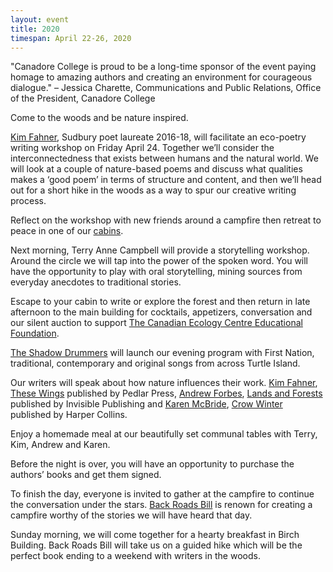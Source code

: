 ```yaml
---
layout: event
title: 2020
timespan: April 22-26, 2020
---
```


"Canadore College is proud to be a long-time sponsor of the event paying homage to amazing authors and creating an environment for courageous dialogue." – Jessica Charette, Communications and Public Relations, Office of the President, Canadore College

Come to the woods and be nature inspired.

[Kim Fahner](https://kimfahner.wordpress.com/), Sudbury poet laureate 2016-18, will facilitate an eco-poetry writing workshop on Friday April 24. Together we’ll consider the interconnectedness that exists between humans and the natural world. We will look at a couple of nature-based poems and discuss what qualities makes a ‘good poem’ in terms of structure and content, and then we’ll head out for a short hike in the woods as a way to spur our creative writing process. 

Reflect on the workshop with new friends around a campfire then retreat to peace in one of our [cabins](https://www.canadianecology.ca/cabin-rentals/).

Next morning, Terry Anne Campbell will provide a storytelling workshop. Around the circle we will tap into the power of the spoken word. You will have the opportunity to play with oral storytelling, mining sources from everyday anecdotes to traditional stories.  

Escape to your cabin to write or explore the forest and then return in late afternoon to the main building for cocktails, appetizers, conversation and our silent auction to support [The Canadian Ecology Centre Educational Foundation](https://www.canadianecology.ca/donate/).

[The Shadow Drummers](http://www.shadowdrummers.sitew.ca/Herstory.B.htm#Herstory.B) will launch our evening program with First Nation, traditional, contemporary and original songs from across Turtle Island.

Our writers will speak about how nature influences their work. [Kim Fahner](https://kimfahner.wordpress.com/), [These Wings](http://www.pedlarpress.com/these-wings-by-kim-fahner/) published by Pedlar Press, [Andrew Forbes](https://andrewgforbes.com/), [Lands and Forests](https://invisiblepublishing.com/product/lands-and-forests/) published by Invisible Publishing and [Karen McBride](https://www.harpercollins.ca/author/cr-193890/karen-mcbride/), [Crow Winter](https://www.harpercollins.ca/9781443459679/crow-winter/) published by Harper Collins.

Enjoy a homemade meal at our beautifully set communal tables with Terry, Kim, Andrew and Karen.

Before the night is over, you will have an opportunity to purchase the authors’ books and get them signed.  

To finish the day, everyone is invited to gather at the campfire to continue the conversation under the stars. [Back Roads Bill](https://www.northernontario.travel/author/backroads-bill-steer) is renown for creating a campfire worthy of the stories we will have heard that day.

Sunday morning, we will come together for a hearty breakfast in Birch Building. Back Roads Bill will take us on a guided hike which will be the perfect book ending to a weekend with writers in the woods.